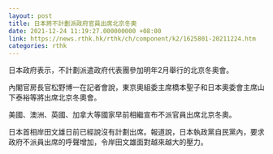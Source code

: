 ```yaml
---
layout: post
title: 日本將不計劃派政府官員出席北京冬奧
date: 2021-12-24 11:19:27.000000000 +08:00
link: https://news.rthk.hk/rthk/ch/component/k2/1625801-20211224.htm
categories: rthk
---
```


日本政府表示，不計劃派遣政府代表團參加明年2月舉行的北京冬奧會。

內閣官房長官松野博一在記者會說，東京奧組委主席橋本聖子和日本奧委會主席山下泰裕等將出席北京冬奧會。

美國、澳洲、英國、加拿大等國家早前相繼宣布不派官員出席北京冬奧。

日本首相岸田文雄日前已經說沒有計劃出席。報道說，日本執政黨自民黨內，要求政府不派員出席的呼聲增加，令岸田文雄面對越來越大的壓力。

